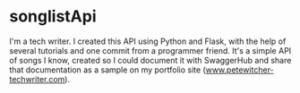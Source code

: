 # songlistApi
I'm a tech writer. I created this API using Python and Flask, with the help of several tutorials and one commit from a programmer friend. It's a simple API of songs I know, created so I could document it with SwaggerHub and share that documentation as a sample on my portfolio site (www.petewitcher-techwriter.com).
